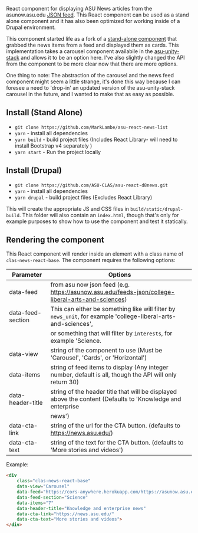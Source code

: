 React component for displaying ASU News articles from the asunow.asu.edu [JSON feed](https://asunow.asu.edu/feeds-json/college-liberal-arts-and-sciences). This React component can be used as a stand alone component and it has also been optimized for working inside of a Drupal environment.

This component started life as a fork of a <a href="https://github.com/ASU-CLAS/asu-react-news-list" target="blank">stand-alone component</a> 
that grabbed the news items from a feed and displayed them as cards. This implementation takes a carousel component availabile in 
the <a href="https://github.com/ASU/asu-unity-stack" target="blank">asu-unity-stack</a> and allows it to be an option here.
I've also slightly changed the API from the component to be more clear now that there are more options.

One thing to note: 
The abstraction of the carousel and the news feed component might seem a little strange, it's done this way because I can
foresee a need to 'drop-in' an updated version of the asu-unity-stack carousel in the future, and I wanted to make that as easy as possible.



## Install (Stand Alone)
* `git clone https://github.com/MarkLambe/asu-react-news-list`
* `yarn` - install all dependencies
* `yarn build` - build project files (Includes React Library- will need to install Bootstrap v4 separately )
* `yarn start` - Run the project locally


## Install (Drupal)
* `git clone https://github.com/ASU-CLAS/asu-react-d8news.git`
* `yarn` - install all dependencies
* `yarn drupal` - build project files (Excludes React Library)

This will create the appropriate JS and CSS files in `build/static/drupal-build`. This folder will also contain an 
`index.html`, though that's only for example purposes to show how to use the component and test it statically.


## Rendering the component

This React component will render inside an element with a class name of `clas-news-react-base`. The component requires the following options:

| Parameter         |  Options                                                                                                         |
| -------------     | ---------------------------------------------------------------------------------------------------------------- |
| data-feed         | from asu now json feed (e.g. https://asunow.asu.edu/feeds-json/college-liberal-arts-and-sciences)                |
| data-feed-section | This can either be something like will filter by `news_unit`, for example 'college-liberal-arts-and-sciences',   |
|                   | or something that will filter by `interests`, for example 'Science.                                              |
| data-view         | string of the component to use (Must be 'Carousel', 'Cards', or 'Horizontal')                                    |
| data-items        | string of feed items to display (Any integer number, default is all, though the API will only return 30)         |
| data-header-title | string of the header title that will be displayed above the content (Defaults to 'Knowledge and enterprise       |
|                   | news')                                                                                                           |   
| data-cta-link     | string of the url for the CTA button. (defaults to https://news.asu.edu/)                                        |
| data-cta-text     | string of the text for the CTA button. (defaults to 'More stories and videos')                                   |

Example:

```html
<div 
    class="clas-news-react-base"
    data-view="Carousel"
    data-feed="https://cors-anywhere.herokuapp.com/https://asunow.asu.edu/feeds-json/"
    data-feed-section="Science"
    data-items="7"
    data-header-title="Knowledge and enterprise news"
    data-cta-link="https://news.asu.edu/"
    data-cta-text="More stories and videos">
</div>
```
